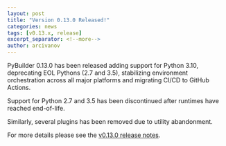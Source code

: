 ```yaml
---
layout: post
title: "Version 0.13.0 Released!"
categories: news
tags: [v0.13.x, release]
excerpt_separator: <!--more-->
author: arcivanov
---
```

PyBuilder 0.13.0 has been released adding support for Python 3.10, 
deprecating EOL Pythons (2.7 and 3.5), stabilizing environment orchestration across all 
major platforms and migrating CI/CD to GitHub Actions.

<!--more-->

Support for Python 2.7 and 3.5 has been discontinued after runtimes have reached end-of-life.

Similarly, several plugins has been removed due to utility abandonment.

For more details please see the [v0.13.0 release notes](/release-notes/v0.13.x#version-0130).
